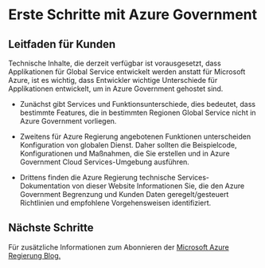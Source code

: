 <properties
    pageTitle="Dokumentation zu Azure Irakkrieg | Microsoft Azure"
    description="Dies bietet einen Vergleich der Features und Hinweise auf die Anwendungsentwicklung für Azure"
    services="Azure-Government"
    cloud="gov" 
    documentationCenter=""
    authors="ryansoc"
    manager="zakramer"
    editor=""/>

<tags
    ms.service="multiple"
    ms.devlang="na"
    ms.topic="article"
    ms.tgt_pltfrm="na"
    ms.workload="azure-government"
    ms.date="10/05/2016"
    ms.author="ryansoc"/>


#  <a name="getting-started-with-azure-government"></a>Erste Schritte mit Azure Government

##  <a name="general-guidance-for-customers"></a>Leitfaden für Kunden

Technische Inhalte, die derzeit verfügbar ist vorausgesetzt, dass Applikationen für Global Service entwickelt werden anstatt für Microsoft Azure, ist es wichtig, dass Entwickler wichtige Unterschiede für Applikationen entwickelt, um in Azure Government gehostet sind.

- Zunächst gibt Services und Funktionsunterschiede, dies bedeutet, dass bestimmte Features, die in bestimmten Regionen Global Service nicht in Azure Government vorliegen.

- Zweitens für Azure Regierung angebotenen Funktionen unterscheiden Konfiguration von globalen Dienst.  Daher sollten die Beispielcode, Konfigurationen und Maßnahmen, die Sie erstellen und in Azure Government Cloud Services-Umgebung ausführen.

- Drittens finden die Azure Regierung technische Services-Dokumentation von dieser Website Informationen Sie, die den Azure Government Begrenzung und Kunden Daten geregelt/gesteuert Richtlinien und empfohlene Vorgehensweisen identifiziert.

## <a name="next-steps"></a>Nächste Schritte

Für zusätzliche Informationen zum Abonnieren der <a href="https://blogs.msdn.microsoft.com/azuregov/">Microsoft Azure Regierung Blog.</a>

